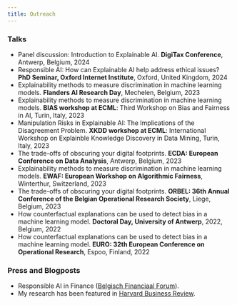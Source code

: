 ```yaml
---
title: Outreach
---
```

### Talks
* Panel discussion: Introduction to Explainable AI. **DigiTax Conference**, Antwerp, Belgium, 2024
* Responsible AI: How can Explainable AI help address ethical issues? **PhD Seminar, Oxford Internet Institute**, Oxford, United Kingdom, 2024
* Explainability methods to measure discrimination in machine learning models. **Flanders AI Research Day**, Mechelen, Belgium, 2023
* Explainability methods to measure discrimination in machine learning models. **BIAS workshop at ECML**: Third Workshop on Bias and Fairness in AI, Turin, Italy, 2023
* Manipulation Risks in Explainable AI: The Implications of the Disagreement Problem. **XKDD workshop at ECML**: International Workshop on Explainble Knowledge Discovery in Data Mining, Turin, Italy, 2023
* The trade-offs of obscuring your digital footprints. **ECDA: European Conference on Data Analysis**, Antwerp, Belgium, 2023
* Explainability methods to measure discrimination in machine learning models. **EWAF: European Workshop on Algorithmic Fairness**, Winterthur, Switzerland, 2023
* The trade-offs of obscuring your digital footprints. **ORBEL: 36th Annual Conference of the Belgian Operational Research Society**, Liege, Belgium, 2023
* How counterfactual explanations can be used to detect bias in a machine learning model. **Doctoral Day, University of Antwerp**, 2022, Belgium, 2022
* How counterfactual explanations can be used to detect bias in a machine learning model. **EURO: 32th European Conference on Operational Research**, Espoo, Finland, 2022


### Press and Blogposts
* Responsible AI in Finance ([Belgisch Financiaal Forum](https://financialforum.be/nl/bfw-digitaal/responsible-ai-in-finance)).
* My research has been featured in [Harvard Business Review](https://hbr.org/2023/05/ai-can-be-both-accurate-and-transparent).
